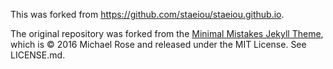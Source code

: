 This was forked from https://github.com/staeiou/staeiou.github.io. 

The original repository was forked from the [Minimal Mistakes Jekyll Theme](https://mmistakes.github.io/minimal-mistakes/), which is © 2016 Michael Rose and released under the MIT License. See LICENSE.md.
